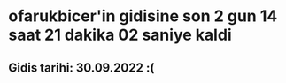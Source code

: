 # ofarukbicer'in gidisine son 2 gun 14 saat 21 dakika 02 saniye kaldi

## Gidis tarihi: 30.09.2022 :(